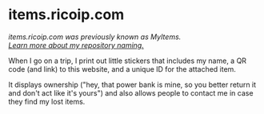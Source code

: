 # items.ricoip.com
*items.ricoip.com was previously known as MyItems.*  
*[Learn more about my repository naming.](https://github.com/ricoip/ricoip/blob/ricoip/repo-naming.md)*

When I go on a trip, I print out little stickers that includes my name, a QR code (and link) to this website, and a unique ID for the attached item.

It displays ownership ("hey, that power bank is mine, so you better return it and don't act like it's yours") and also allows people to contact me in case they find my lost items.
